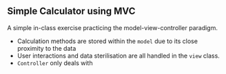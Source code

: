 ## Simple Calculator using MVC

A simple in-class exercise practicing the model-view-controller paradigm. 

* Calculation methods are stored within the `model` due to its close proximity to the data
* User interactions and data sterilisation are all handled in the `view` class.
* `Controller` only deals with 